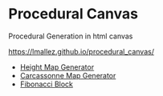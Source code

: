 # Procedural Canvas
Procedural Generation in html canvas

https://lmallez.github.io/procedural_canvas/

* [Height Map Generator](https://lmallez.github.io/procedural_canvas/h_map/index.html)
* [Carcassonne Map Generator](https://lmallez.github.io/procedural_canvas/carcassonne/index.html)
* [Fibonacci Block](https://lmallez.github.io/procedural_canvas/fibonacci/index.html)
